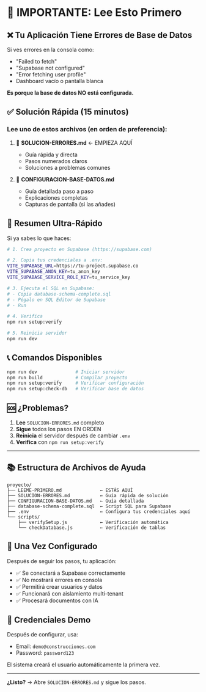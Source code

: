 # 🚨 IMPORTANTE: Lee Esto Primero

## ❌ Tu Aplicación Tiene Errores de Base de Datos

Si ves errores en la consola como:
- "Failed to fetch"
- "Supabase not configured"
- "Error fetching user profile"
- Dashboard vacío o pantalla blanca

**Es porque la base de datos NO está configurada.**

## ✅ Solución Rápida (15 minutos)

### **Lee uno de estos archivos (en orden de preferencia):**

1. 📄 **SOLUCION-ERRORES.md** ← EMPIEZA AQUÍ
   - Guía rápida y directa
   - Pasos numerados claros
   - Soluciones a problemas comunes

2. 📘 **CONFIGURACION-BASE-DATOS.md**
   - Guía detallada paso a paso
   - Explicaciones completas
   - Capturas de pantalla (si las añades)

## 🔧 Resumen Ultra-Rápido

Si ya sabes lo que haces:

```bash
# 1. Crea proyecto en Supabase (https://supabase.com)

# 2. Copia tus credenciales a .env:
VITE_SUPABASE_URL=https://tu-project.supabase.co
VITE_SUPABASE_ANON_KEY=tu_anon_key
VITE_SUPABASE_SERVICE_ROLE_KEY=tu_service_key

# 3. Ejecuta el SQL en Supabase:
# - Copia database-schema-complete.sql
# - Pégalo en SQL Editor de Supabase
# - Run

# 4. Verifica
npm run setup:verify

# 5. Reinicia servidor
npm run dev
```

## 📞 Comandos Disponibles

```bash
npm run dev              # Iniciar servidor
npm run build            # Compilar proyecto
npm run setup:verify     # Verificar configuración
npm run setup:check-db   # Verificar base de datos
```

## 🆘 ¿Problemas?

1. **Lee** `SOLUCION-ERRORES.md` completo
2. **Sigue** todos los pasos EN ORDEN
3. **Reinicia** el servidor después de cambiar `.env`
4. **Verifica** con `npm run setup:verify`

---

## 📚 Estructura de Archivos de Ayuda

```
proyecto/
├── LEEME-PRIMERO.md              ← ESTÁS AQUÍ
├── SOLUCION-ERRORES.md           ← Guía rápida de solución
├── CONFIGURACION-BASE-DATOS.md   ← Guía detallada
├── database-schema-complete.sql  ← Script SQL para Supabase
├── .env                          ← Configura tus credenciales aquí
└── scripts/
    ├── verifySetup.js            ← Verificación automática
    └── checkDatabase.js          ← Verificación de tablas
```

## 🎯 Una Vez Configurado

Después de seguir los pasos, tu aplicación:
- ✅ Se conectará a Supabase correctamente
- ✅ No mostrará errores en consola
- ✅ Permitirá crear usuarios y datos
- ✅ Funcionará con aislamiento multi-tenant
- ✅ Procesará documentos con IA

## 🚀 Credenciales Demo

Después de configurar, usa:
- Email: `demo@construcciones.com`
- Password: `password123`

El sistema creará el usuario automáticamente la primera vez.

---

**¿Listo?** → Abre `SOLUCION-ERRORES.md` y sigue los pasos.
